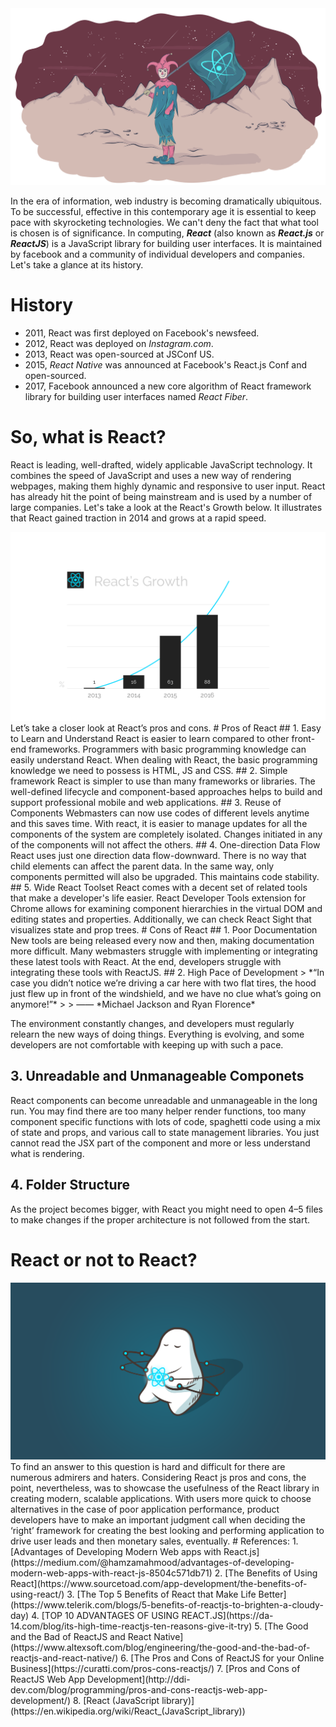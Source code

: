 <div  align="center">
<img src="pic/CI.png"/>
</div>

   In the era of information, web industry is becoming dramatically ubiquitous. To be successful, effective in this contemporary age it is essential to keep pace with skyrocketing technologies. We can't deny the fact that what tool is chosen is of significance.
   In computing, ***React*** (also known as ***React.js*** or ***ReactJS***) is a JavaScript library for building user interfaces.  It is maintained by facebook and a community of individual developers and companies. Let's take a glance at its history.

# History
* 2011, React was first deployed on Facebook's newsfeed.
* 2012, React was deployed on *Instagram.com*.
* 2013, React was open-sourced at JSConf US.
* 2015, *React Native* was announced at Facebook's React.js Conf and open-sourced.
* 2017, Facebook announced a new core algorithm of React framework library for building user interfaces named *React Fiber*.
# So, what is React?
   React is leading, well-drafted, widely applicable JavaScript technology. It combines the speed of JavaScript and uses a new way of rendering webpages, making them highly dynamic and responsive to user input.
   React has already hit the point of being mainstream and is used by a number of large companies. Let's take a look at the React's Growth below. It illustrates that React gained traction in 2014 and grows at a rapid speed.
<div  align="center">
<img src="pic/e.png" />
</div>
   Let’s take a closer look at React’s pros and cons.
# Pros of React
## 1. Easy to Learn and Understand
   React is easier to learn compared to other front-end frameworks. Programmers with basic programming knowledge can easily understand React. When dealing with React, the basic programming knowledge we need to possess is HTML, JS and CSS.
## 2. Simple framework
   React is simpler to use than many frameworks or libraries. The well-defined lifecycle and component-based approaches helps to build and support professional mobile and web applications. 
## 3. Reuse of Components
   Webmasters can now use codes of different levels anytime and this saves time. With react, it is easier to manage updates for all the components of the system are completely isolated. Changes initiated in any of the components will not affect the others.
## 4. One-direction Data Flow 
   React uses just one direction data flow-downward. There is no way that child elements can affect the parent data. In the same way, only components permitted will also be upgraded. This maintains code stability.
## 5. Wide React Toolset
   React comes with a decent set of related tools that make a developer's life easier. React Developer Tools extension for Chrome allows for examining component hierarchies in the virtual DOM and editing states and properties. Additionally, we can check React Sight that visualizes state and prop trees.
# Cons of React
## 1. Poor Documentation
   New tools are being released every now and then, making documentation more difficult. Many webmasters struggle with implementing or integrating these latest tools with React. At the end, developers struggle with integrating these tools with ReactJS.
## 2. High Pace of Development
>   *“In case you didn’t notice we’re driving a car here with two flat tires, the hood just flew up in front of the windshield, and we have no clue what’s going on anymore!”*
>
>                                       —— *Michael Jackson and Ryan Florence*

  The environment constantly changes, and developers must regularly relearn the new ways of doing things. Everything is evolving, and some developers are not comfortable with keeping up with such a pace.
## 3. Unreadable and Unmanageable Componets
  React components can become unreadable and unmanageable in the long run. You may find there are too many helper render functions, too many component specific functions with lots of code, spaghetti code using a mix of state and props, and various call to state management libraries. You just cannot read the JSX part of the component and more or less understand what is rendering.
## 4. Folder Structure
  As the project becomes bigger,  with React you might need to open 4–5 files to make changes if the proper architecture is not followed from the start.
# React or not to React?
<div  align="center">
<img src="pic/33.png" />
</div>
  To find an answer to this question is hard and difficult for there are numerous admirers and haters. Considering React js pros and cons, the point, nevertheless, was to showcase the usefulness of the React library in creating modern, scalable applications. With users more quick to choose alternatives in the case of poor application performance, product developers have to make an important judgment call when deciding the ‘right’ framework for creating the best looking and performing application to drive user leads and then monetary sales, eventually. 
# References:
1. [Advantages of Developing Modern Web apps with React.js](https://medium.com/@hamzamahmood/advantages-of-developing-modern-web-apps-with-react-js-8504c571db71)
2. [The Benefits of Using React](https://www.sourcetoad.com/app-development/the-benefits-of-using-react/)
3. [The Top 5 Benefits of React that Make Life Better](https://www.telerik.com/blogs/5-benefits-of-reactjs-to-brighten-a-cloudy-day)
4. [TOP 10 ADVANTAGES OF USING REACT.JS](https://da-14.com/blog/its-high-time-reactjs-ten-reasons-give-it-try)
5. [The Good and the Bad of ReactJS and React Native](https://www.altexsoft.com/blog/engineering/the-good-and-the-bad-of-reactjs-and-react-native/)
6. [The Pros and Cons of ReactJS for your Online Business](https://curatti.com/pros-cons-reactjs/)
7. [Pros and Cons of ReactJS Web App Development](http://ddi-dev.com/blog/programming/pros-and-cons-reactjs-web-app-development/)
8. [React (JavaScript library)](https://en.wikipedia.org/wiki/React_(JavaScript_library))